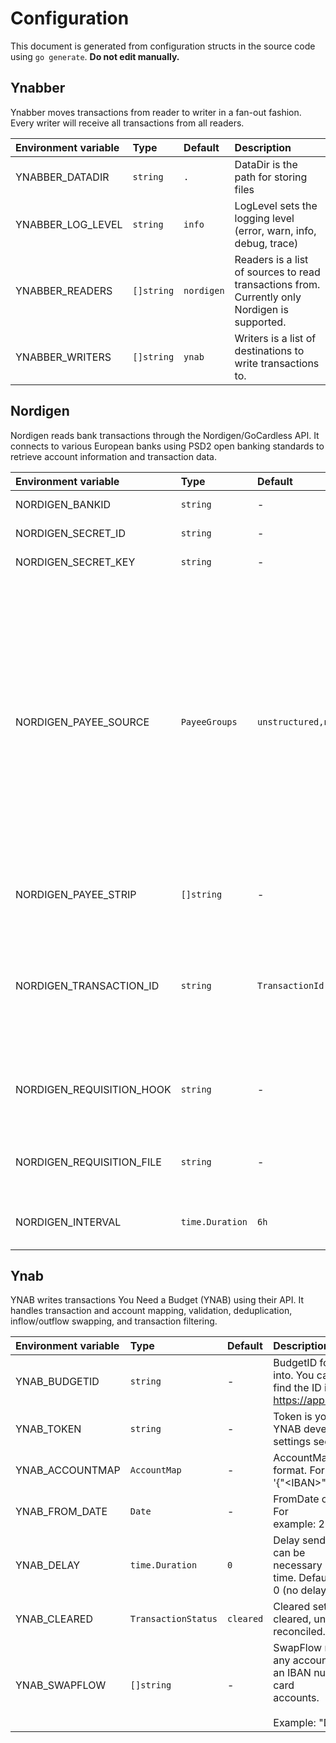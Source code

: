 # Configuration

This document is generated from configuration structs in the source code using `go generate`. **Do not edit manually.**

## Ynabber

Ynabber moves transactions from reader to writer in a fan-out fashion. Every writer will receive all transactions from all readers.

| Environment variable | Type | Default | Description |
|:---------------------|:-----|:--------|:------------|
| YNABBER_DATADIR | `string` | `.` | DataDir is the path for storing files |
| YNABBER_LOG_LEVEL | `string` | `info` | LogLevel sets the logging level (error, warn, info, debug, trace) |
| YNABBER_READERS | `[]string` | `nordigen` | Readers is a list of sources to read transactions from. Currently only<br>Nordigen is supported. |
| YNABBER_WRITERS | `[]string` | `ynab` | Writers is a list of destinations to write transactions to. |

## Nordigen

Nordigen reads bank transactions through the Nordigen/GoCardless API. It connects to various European banks using PSD2 open banking standards to retrieve account information and transaction data.

| Environment variable | Type | Default | Description |
|:---------------------|:-----|:--------|:------------|
| NORDIGEN_BANKID | `string` | - | BankID identifies the bank for creating requisitions |
| NORDIGEN_SECRET_ID | `string` | - | SecretID is the client ID for API authentication |
| NORDIGEN_SECRET_KEY | `string` | - | SecretKey is the client secret for API authentication |
| NORDIGEN_PAYEE_SOURCE | `PayeeGroups` | `unstructured,name,additional` | PayeeSource defines the sources and order for extracting payee<br>information. Multiple sources can be combined with "+" to merge their<br>values. Groups are separated by "," and tried in order until a non-empty<br>result is found.<br><br>Available sources:<br>* unstructured: uses the RemittanceInformationUnstructured field<br>* name: uses either the debtorName or creditorName field<br>* additional: uses the AdditionalInformation field<br><br>Example: "name+additional,unstructured" will first try to combine name<br>and additional fields, falling back to unstructured if both are empty. |
| NORDIGEN_PAYEE_STRIP | `[]string` | - | PayeeStrip contains words to remove from payee names.<br>Example: "foo,bar" removes "foo" and "bar" from all payee names. |
| NORDIGEN_TRANSACTION_ID | `string` | `TransactionId` | TransactionID specifies which field to use as the unique transaction<br>identifier. Banks may use different fields, and some change the ID format<br>over time.<br><br>Valid options: TransactionId, InternalTransactionId,<br>ProprietaryBankTransactionCode |
| NORDIGEN_REQUISITION_HOOK | `string` | - | RequisitionHook is an executable that runs at various stages of the<br>requisition process. It receives arguments: &lt;status&gt; &lt;link&gt;<br>Non-zero exit codes will stop the process. |
| NORDIGEN_REQUISITION_FILE | `string` | - | RequisitionFile specifies the filename for storing requisition data.<br>The file is stored in the directory defined by YNABBER_DATADIR. |
| NORDIGEN_INTERVAL | `time.Duration` | `6h` | Interval determines how often to fetch new transactions.<br>Set to 0 to run only once instead of continuously. |

## Ynab

YNAB writes transactions You Need a Budget (YNAB) using their API. It handles transaction and account mapping, validation, deduplication, inflow/outflow swapping, and transaction filtering.

| Environment variable | Type | Default | Description |
|:---------------------|:-----|:--------|:------------|
| YNAB_BUDGETID | `string` | - | BudgetID for the budget you want to import transactions into. You can<br>find the ID in the URL of YNAB: https://app.youneedabudget.com/&lt;budget_id&gt;/budget |
| YNAB_TOKEN | `string` | - | Token is your personal access token obtained from the YNAB developer<br>settings section |
| YNAB_ACCOUNTMAP | `AccountMap` | - | AccountMap maps IBANs to YNAB account IDs in JSON format. For example:<br>'{"&lt;IBAN&gt;": "&lt;YNAB Account ID&gt;"}' |
| YNAB_FROM_DATE | `Date` | - | FromDate only imports transactions from this date onward. For<br>example: 2006-01-02 |
| YNAB_DELAY | `time.Duration` | `0` | Delay sending transactions to YNAB by this duration. This can be<br>necessary if the bank changes transaction IDs after some time. Default is<br>0 (no delay). |
| YNAB_CLEARED | `TransactionStatus` | `cleared` | Cleared sets the transaction status. Possible values: cleared, uncleared,<br>reconciled. |
| YNAB_SWAPFLOW | `[]string` | - | SwapFlow reverses inflow to outflow and vice versa for any account with<br>an IBAN number in the list. This may be relevant for credit card<br>accounts.<br><br>Example: "DK9520000123456789,NO8330001234567" |

